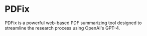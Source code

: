 # PDFix
PDFix is a powerful web-based PDF summarizing tool designed to streamline the research process using OpenAI's GPT-4.
